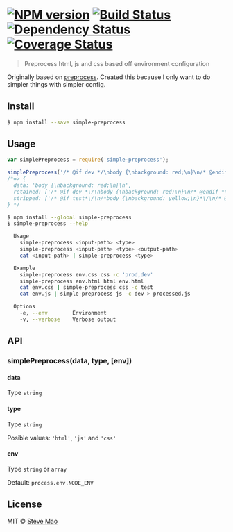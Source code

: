 #  [![NPM version][npm-image]][npm-url] [![Build Status][travis-image]][travis-url] [![Dependency Status][daviddm-image]][daviddm-url] [![Coverage Status][coveralls-image]][coveralls-url]

> Preprocess html, js and css based off environment configuration


Originally based on [preprocess](https://github.com/jsoverson/preprocess). Created this because I only want to do simpler things with simpler config.


## Install

```sh
$ npm install --save simple-preprocess
```


## Usage

```js
var simplePreprocess = require('simple-preprocess');

simplePreprocess('/* @if dev */\nbody {\nbackground: red;\n}\n/* @endif */\n/* @if test*/\n/*body {\nbackground: yellow;\n}*/\n/* @endif*/', 'css', 'dev');
/*=> {
  data: 'body {\nbackground: red;\n}\n',
  retained: ['/* @if dev *\/\nbody {\nbackground: red;\n}\n/* @endif *\/\n'],
  stripped: ['/* @if test*\/\n/*body {\nbackground: yellow;\n}*\/\n/* @endif*\/']
} */
```

```sh
$ npm install --global simple-preprocess
$ simple-preprocess --help

  Usage
    simple-preprocess <input-path> <type>
    simple-preprocess <input-path> <type> <output-path>
    cat <input-path> | simple-preprocess <type>

  Example
    simple-preprocess env.css css -c 'prod,dev'
    simple-preprocess env.html html env.html
    cat env.css | simple-preprocess css -c test
    cat env.js | simple-preprocess js -c dev > processed.js

  Options
    -e, --env        Environment
    -v, --verbose    Verbose output
```


## API

### simplePreprocess(data, type, [env])

#### data

Type `string`

#### type

Type `string`

Posible values: `'html'`, `'js'` and `'css'`

#### env

Type `string` or `array`

Default: `process.env.NODE_ENV`


## License

MIT © [Steve Mao](https://github.com/stevemao)


[npm-image]: https://badge.fury.io/js/simple-preprocess.svg
[npm-url]: https://npmjs.org/package/simple-preprocess
[travis-image]: https://travis-ci.org/stevemao/simple-preprocess.svg?branch=master
[travis-url]: https://travis-ci.org/stevemao/simple-preprocess
[daviddm-image]: https://david-dm.org/stevemao/simple-preprocess.svg?theme=shields.io
[daviddm-url]: https://david-dm.org/stevemao/simple-preprocess
[coveralls-image]: https://coveralls.io/repos/stevemao/simple-preprocess/badge.svg
[coveralls-url]: https://coveralls.io/r/stevemao/simple-preprocess
